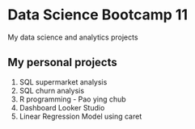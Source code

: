 # Data Science Bootcamp 11
My data science and analytics projects

## My personal projects

1. SQL supermarket analysis
2. SQL churn analysis
3. R programming - Pao ying chub
4. Dashboard Looker Studio
5. Linear Regression Model using caret
